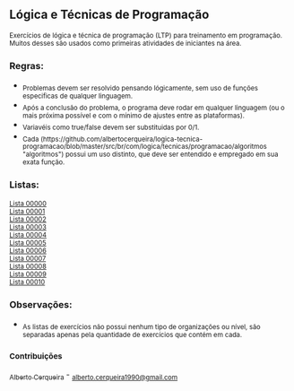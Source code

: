 ## Lógica e Técnicas de Programação
<sub>Exercícios de lógica e técnica de programação (LTP) para treinamento em programação. Muitos desses são usados como primeiras atividades de iniciantes na área.</sub>

### Regras:
<ul>
	<li><sub>Problemas devem ser resolvido pensando lógicamente, sem uso de funções especificas de qualquer linguagem.</sub></li>
	<li><sub>Após a conclusão do problema, o programa deve rodar em qualquer linguagem (ou o mais próxima possível e com o mínimo de ajustes entre as plataformas).</sub></li>
	<li><sub>Variavéis como true/false devem ser substituidas por 0/1.</sub></li>
	<li><sub>Cada (https://github.com/albertocerqueira/logica-tecnica-programacao/blob/master/src/br/com/logica/tecnicas/programacao/algoritmos "algoritmos") possui um uso distinto, que deve ser entendido e empregado em sua exata função.</sub></li>
</ul>

### Listas:  
<sub>[Lista 00000](https://github.com/albertocerqueira/logica-tecnica-programacao/blob/master/src/br/com/logica/tecnicas/programacao/exercicios00000 "Lista 00000")</sub>  
<sub>[Lista 00001](https://github.com/albertocerqueira/logica-tecnica-programacao/blob/master/src/br/com/logica/tecnicas/programacao/exercicios00001 "Lista 00001")</sub>  
<sub>[Lista 00002](https://github.com/albertocerqueira/logica-tecnica-programacao/blob/master/src/br/com/logica/tecnicas/programacao/exercicios00002 "Lista 00002")</sub>  
<sub>[Lista 00003](https://github.com/albertocerqueira/logica-tecnica-programacao/blob/master/src/br/com/logica/tecnicas/programacao/exercicios00003 "Lista 00003")</sub>  
<sub>[Lista 00004](https://github.com/albertocerqueira/logica-tecnica-programacao/blob/master/src/br/com/logica/tecnicas/programacao/exercicios00004 "Lista 00004")</sub>  
<sub>[Lista 00005](https://github.com/albertocerqueira/logica-tecnica-programacao/blob/master/src/br/com/logica/tecnicas/programacao/exercicios00005 "Lista 00005")</sub>  
<sub>[Lista 00006](https://github.com/albertocerqueira/logica-tecnica-programacao/blob/master/src/br/com/logica/tecnicas/programacao/exercicios00006 "Lista 00006")</sub>  
<sub>[Lista 00007](https://github.com/albertocerqueira/logica-tecnica-programacao/blob/master/src/br/com/logica/tecnicas/programacao/exercicios00007 "Lista 00007")</sub>  
<sub>[Lista 00008](https://github.com/albertocerqueira/logica-tecnica-programacao/blob/master/src/br/com/logica/tecnicas/programacao/exercicios00008 "Lista 00008")</sub>  
<sub>[Lista 00009](https://github.com/albertocerqueira/logica-tecnica-programacao/blob/master/src/br/com/logica/tecnicas/programacao/exercicios00009 "Lista 00009")</sub>  
<sub>[Lista 00010](https://github.com/albertocerqueira/logica-tecnica-programacao/blob/master/src/br/com/logica/tecnicas/programacao/exercicios00010 "Lista 00010")</sub>  

### Observações:
<ul>
	<li><sub>As listas de exercícios não possui nenhum tipo de organizações ou nível, são separadas apenas pela quantidade de exercícios que contém em cada.</sub></li>
</ul>

### <sub>Contribuições</sub>
[<sub>Alberto Cerqueira</sub>](https://github.com/albertocerqueira/ "Alberto Cerqueira") - <sub>alberto.cerqueira1990@gmail.com</sub>  
